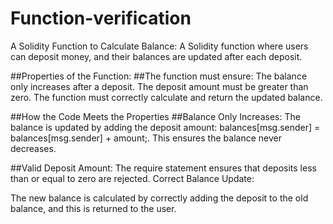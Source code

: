 # Function-verification
A Solidity Function to Calculate Balance:
A Solidity function where users can deposit money, and their balances are updated after each deposit.

##Properties of the Function:
##The function must ensure:
The balance only increases after a deposit.
The deposit amount must be greater than zero.
The function must correctly calculate and return the updated balance.

##How the Code Meets the Properties
##Balance Only Increases:
The balance is updated by adding the deposit amount: balances[msg.sender] = balances[msg.sender] + amount;.
This ensures the balance never decreases.

##Valid Deposit Amount:
The require statement ensures that deposits less than or equal to zero are rejected.
Correct Balance Update:

The new balance is calculated by correctly adding the deposit to the old balance, and this is returned to the user.
